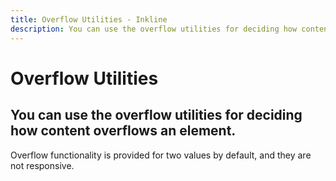```yaml
---
title: Overflow Utilities - Inkline
description: You can use the overflow utilities for deciding how content overflows an element.
---
```


<script setup>
import {
    OverflowBasicExample
} from '@inkline/inkline/stories/utilities/overflow/index.mjs';
import { default as OverflowBasicExampleHTML } from '@inkline/inkline/stories/utilities/overflow/basic.html?raw';
</script>

# Overflow Utilities

## You can use the overflow utilities for deciding how content overflows an element.

Overflow functionality is provided for two values by default, and they are not responsive.

<example type="overflow" :component="OverflowBasicExample" :html="OverflowBasicExampleHTML"></example>
